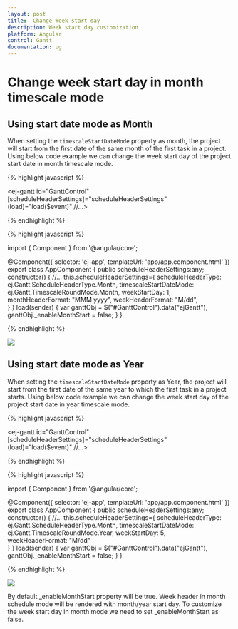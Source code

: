 ```yaml
---
layout: post
title:  Change-Week-start-day
description: Week start day customization
platform: Angular
control: Gantt
documentation: ug
---
```


# Change week start day in month timescale mode

## Using start date mode as Month

When setting the `timescaleStartDateMode` property as month, the project will start from the first date of the same month of the first task in a project. Using below code example we can change the week start day of the project start date in month timescale mode.

{% highlight javascript %}

<ej-gantt id="GanttControl" [scheduleHeaderSettings]="scheduleHeaderSettings"
(load)="load($event)"
    //...>
</ej-gantt>

{% endhighlight %}

{% highlight javascript %}

import { Component } from '@angular/core';

@Component({
  selector: 'ej-app',
    templateUrl: 'app/app.component.html'
})
export class AppComponent {
   public scheduleHeaderSettings:any;
   constructor() {
   //...
   this.scheduleHeaderSettings={
       scheduleHeaderType: ej.Gantt.ScheduleHeaderType.Month,
	   timescaleStartDateMode: ej.Gantt.TimescaleRoundMode.Month,
       weekStartDay: 1,
       monthHeaderFormat: "MMM yyyy",
       weekHeaderFormat: "M/dd",    
    }
  }
  load(sender) {
       var ganttObj = $("#GanttControl").data("ejGantt"),
       ganttObj._enableMonthStart = false;
    }
}

{% endhighlight %}

![](How-to/Change-Weekstart-Day-images/image-1.png)

## Using start date mode as Year

When setting the `timescaleStartDateMode` property as Year, the project will start from the first date of the same year to which the first task in a project starts. Using below code example we can change the week start day of the project start date in year timescale mode.

{% highlight javascript %}

<ej-gantt id="GanttControl" [scheduleHeaderSettings]="scheduleHeaderSettings"
(load)="load($event)"
    //...>
</ej-gantt>

{% endhighlight %}

{% highlight javascript %}

import { Component } from '@angular/core';

@Component({
  selector: 'ej-app',
    templateUrl: 'app/app.component.html'
})
export class AppComponent {
   public scheduleHeaderSettings:any;
   constructor() {
   //...
   this.scheduleHeaderSettings={
       scheduleHeaderType: ej.Gantt.ScheduleHeaderType.Month,
       timescaleStartDateMode: ej.Gantt.TimescaleRoundMode.Year,
       weekStartDay: 5,                 
       weekHeaderFormat: "M/dd"  
    }
  }
  load(sender) {
       var ganttObj = $("#GanttControl").data("ejGantt"),
       ganttObj._enableMonthStart = false;
    }
}

{% endhighlight %}

![](How-to/Change-Weekstart-Day-images/image-2.png)

By default _enableMonthStart property will be true. Week header in month schedule mode will be rendered with month/year start day. To customize the week start day in month mode we need to set _enableMonthStart as false.
